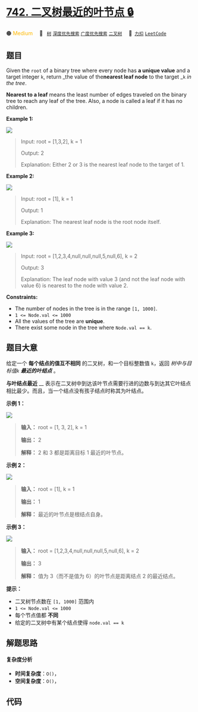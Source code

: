 # [742. 二叉树最近的叶节点 🔒](https://2xiao.github.io/leetcode-js/problem/0742.html)

🟠 <font color=#ffb800>Medium</font>&emsp; 🔖&ensp; [`树`](/tag/tree.md) [`深度优先搜索`](/tag/depth-first-search.md) [`广度优先搜索`](/tag/breadth-first-search.md) [`二叉树`](/tag/binary-tree.md)&emsp; 🔗&ensp;[`力扣`](https://leetcode.cn/problems/closest-leaf-in-a-binary-tree) [`LeetCode`](https://leetcode.com/problems/closest-leaf-in-a-binary-tree)

## 题目

Given the `root` of a binary tree where every node has **a unique value** and
a target integer `k`, return _the value of the**nearest leaf node** to the
target _`k` _in the tree_.

**Nearest to a leaf** means the least number of edges traveled on the binary
tree to reach any leaf of the tree. Also, a node is called a leaf if it has no
children.



**Example 1:**

![](https://fastly.jsdelivr.net/gh/doocs/leetcode@main/solution/0700-0799/0742.Closest%20Leaf%20in%20a%20Binary%20Tree/images/closest1-tree.jpg)

> Input: root = [1,3,2], k = 1
> 
> Output: 2
> 
> Explanation: Either 2 or 3 is the nearest leaf node to the target of 1.

**Example 2:**

![](https://fastly.jsdelivr.net/gh/doocs/leetcode@main/solution/0700-0799/0742.Closest%20Leaf%20in%20a%20Binary%20Tree/images/closest2-tree.jpg)

> Input: root = [1], k = 1
> 
> Output: 1
> 
> Explanation: The nearest leaf node is the root node itself.

**Example 3:**

![](https://fastly.jsdelivr.net/gh/doocs/leetcode@main/solution/0700-0799/0742.Closest%20Leaf%20in%20a%20Binary%20Tree/images/closest3-tree.jpg)

> Input: root = [1,2,3,4,null,null,null,5,null,6], k = 2
> 
> Output: 3
> 
> Explanation: The leaf node with value 3 (and not the leaf node with value 6) is nearest to the node with value 2.

**Constraints:**

  * The number of nodes in the tree is in the range `[1, 1000]`.
  * `1 <= Node.val <= 1000`
  * All the values of the tree are **unique**.
  * There exist some node in the tree where `Node.val == k`.


## 题目大意

给定一个 **每个结点的值互不相同**  的二叉树，和一个目标整数值 `k`，返回 _树中与目标值`k`  **最近的叶结点**_ 。

**与叶结点最近** __ 表示在二叉树中到达该叶节点需要行进的边数与到达其它叶结点相比最少。而且，当一个结点没有孩子结点时称其为叶结点。



**示例 1：**

![](https://fastly.jsdelivr.net/gh/doocs/leetcode@main/solution/0700-0799/0742.Closest%20Leaf%20in%20a%20Binary%20Tree/images/closest1-tree.jpg)

> 
> 
> 
> 
> 
> **输入：** root = [1, 3, 2], k = 1
> 
> **输出：** 2
> 
> **解释：** 2 和 3 都是距离目标 1 最近的叶节点。
> 
> 

**示例 2：**

![](https://fastly.jsdelivr.net/gh/doocs/leetcode@main/solution/0700-0799/0742.Closest%20Leaf%20in%20a%20Binary%20Tree/images/closest2-tree.jpg)

> 
> 
> 
> 
> 
> **输入：** root = [1], k = 1
> 
> **输出：** 1
> 
> **解释：** 最近的叶节点是根结点自身。
> 
> 

**示例 3：**

![](https://fastly.jsdelivr.net/gh/doocs/leetcode@main/solution/0700-0799/0742.Closest%20Leaf%20in%20a%20Binary%20Tree/images/closest3-tree.jpg)

> 
> 
> 
> 
> 
> **输入：** root = [1,2,3,4,null,null,null,5,null,6], k = 2
> 
> **输出：** 3
> 
> **解释：** 值为 3（而不是值为 6）的叶节点是距离结点 2 的最近结点。
> 
> 



**提示：**

  * 二叉树节点数在 `[1, 1000]` 范围内
  * `1 <= Node.val <= 1000`
  * 每个节点值都 **不同**
  * 给定的二叉树中有某个结点使得 `node.val == k`


## 解题思路

#### 复杂度分析

- **时间复杂度**：`O()`，
- **空间复杂度**：`O()`，

## 代码

```javascript

```